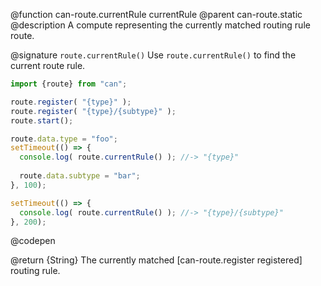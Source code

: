 @function can-route.currentRule currentRule
@parent can-route.static
@description A compute representing the currently matched routing rule route.

@signature `route.currentRule()`
  Use `route.currentRule()` to find the current route rule.

  ```js
  import {route} from "can";

  route.register( "{type}" );
  route.register( "{type}/{subtype}" );
  route.start();

  route.data.type = "foo";
  setTimeout(() => {
    console.log( route.currentRule() ); //-> "{type}"
    
    route.data.subtype = "bar";
  }, 100);

  setTimeout(() => {
    console.log( route.currentRule() ); //-> "{type}/{subtype}"
  }, 200);
  ```
  @codepen

  @return {String} The currently matched [can-route.register registered] routing rule.
